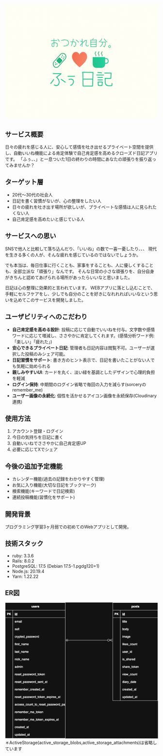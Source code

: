 # ![おつかれ自分。ふぅ日記](images/huu.png)

## サービス概要
日々の疲れを感じる人に、安心して感情を吐き出せるプライベート空間を提供し、自動いいね機能による肯定体験で自己肯定感を高めるクローズド日記アプリです。
「ふぅ、、」と一息ついた1日の終わりの時間にあなたの頑張りを振り返ってみませんか？

## ターゲット層
- 20代〜30代の社会人
- 日記を書く習慣がないが、心の整理をしたい人
- 日々の疲れを吐き出す場所が欲しいが、プライベートな感情は人に見られたくない人
- 自己肯定感を高めたいと感じている人

## サービスへの思い
SNSで他人と比較して落ち込んだり、「いいね」の数で一喜一憂したり、、、
現代を生きる多くの人が、そんな疲れを感じているのではないでしょうか。

でも本当は、毎日仕事に行くことも、家事をすることも、人に優しくすることも、全部立派な「頑張り」なんです。
そんな日常の小さな頑張りを、自分自身がきちんと認めてあげられる場所があったらいいなと思いました。

日記は心の整理に効果的と言われています。
WEBアプリに落とし込むことで、手軽にセルフケアをし、少しでも自分のことを好きになれれればいいなという思いを込めてこのサービスを開発しました。

## ユーザビリティへのこだわり
- **自己肯定感を高める設計**: 投稿に応じて自動でいいねを付与。文字数や感情ワードに応じて増減し、ささやかに肯定してくれます。(感情分析ワード例: 「楽しい」「疲れた」)
- **安心できるプライベート日記**: 管理者も日記内容は閲覧不可。ユーザーが選択した投稿のみシェア可能。
- **日記習慣をサポート**: 書き方のヒント表示で、日記を書いたことがない人でも気軽に始められる
- **親しみやすいUI**: カードを丸く、淡い緑を基調としたデザインで心理的負担を軽減
- **ログイン保持**: 中期間のログイン省略で毎回の入力を減らす(sorceryのremember_me)
- **ユーザー画像の永続化**: 個性を活かせるアイコン画像を永続保存(Cloudinary連携)

## 使用方法
1. アカウント登録・ログイン
2. 今日の気持ちを日記に書く
3. 自動いいねでささやかに自己肯定感UP
4. 必要に応じてXでシェア

## 今後の追加予定機能
- カレンダー機能(過去の記録をわかりやすく管理)
- お気に入り機能(大切な日記をブックマーク)
- 検索機能(キーワードで日記検索)
- 連続投稿機能(習慣化をサポート)

## 開発背景
プログラミング学習3ヶ月弱での初めてのWebアプリとして開発。

## 技術スタック
- ruby: 3.3.6
- Rails: 8.0.2
- PostgreSQL: 17.5 (Debian 17.5-1.pgdg120+1)
- Node.js: 20.19.4
- Yarn: 1.22.22

## ER図
![ER図](images/life_log.drawio.png)
＊ActiveStorage(active_storage_blobs,active_storage_attachments)は省略しています

